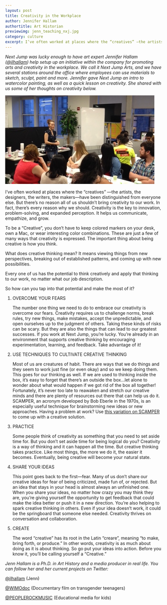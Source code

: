 ```yaml
---
layout: post
title: Creativity in the Workplace
author: Jennifer Hallam
authortitle: Art Historian
previewimg: jenn_teaching_nxj.jpg
category: culture
excerpt: I’ve often worked at places where the “creatives” —the artists, the designers, the writers, the makers—have been distinguished from everyone else. But there’s no reason all of us shouldn’t bring creativity to our work.
---
```


*Next Jump was lucky enough to have art expert Jennifer Hallam (<a href="https://twitter.com/jlhallam" target="_blank">@jlhallam</a>) help setup up an initiative within the company for promoting arts and creativity in the workplace. We call it Next Jump Arts, and we have several stations around the office where employees can use materials to sketch, sculpt, paint and more.*
*Jennifer gave Next Jump an intro to watercolor painting, as well as a quick lesson on creativity. She shared with us some of her thoughts on creativity below.*

![Jennifer Hallam at NxJ Arts Night](/images/jenn_teaching_nxj.jpg)

I’ve often worked at places where the “creatives” —the artists, the designers, the writers, the makers—have been distinguished from everyone else. But there’s no reason all of us shouldn’t bring creativity to our work. In fact, there’s every reason why we should. Creativity is the key to innovation, problem-solving, and expanded perception. It helps us communicate, empathize, and grow. 

To be a “Creative”, you don’t have to keep colored markers on your desk, own a Mac, or wear interesting color combinations. These are just a few of many ways that creativity is expressed. The important thing about being creative is how you think. 

What does creative thinking mean? It means viewing things from new perspectives, breaking out of established patterns, and coming up with new possibilities. 

Every one of us has the potential to think creatively and apply that thinking to our work, no matter what our job description. 

So how can you tap into that potential and make the most of it? 

1. OVERCOME YOUR FEARS

	The number one thing we need to do to embrace our creativity is overcome our fears. Creativity requires us to challenge norms, break rules, try new things, make mistakes, accept the unpredictable, and open ourselves up to the judgment of others. Taking these kinds of risks can be scary. But they are also the things that can lead to our greatest successes. If you work at Next Jump, you’re lucky. You’re already in an environment that supports creative thinking by encouraging experimentation, learning, and feedback. Take advantage of it! 

2. USE TECHNIQUES TO CULTIVATE CREATIVE THINKING

	Most of us are creatures of habit. There are ways that we do things and they seem to work just fine (or even okay) and so we keep doing them. This goes for our thinking as well. If we are used to thinking inside the box, it’s easy to forget that there’s an outside the box…let alone to wonder about what would happen if we got rid of the box all together! Fortunately, it’s never too late to reawaken and stretch our creative minds and there are plenty of resources out there that can help us do it. SCAMPER, an acronym developed by Bob Eberle in the 1970s, is an especially useful technique for brainstorming new ideas or new approaches. Having a problem at work? Use <a href="/images/scamper.pdf" target="_blank">this variation on SCAMPER</a> to come up with a creative solution.

3. PRACTICE

	Some people think of creativity as something that you need to set aside time for. But you don’t set aside time for being logical do you? Creativity is a way of thinking and it can happen all the time. But creative thinking takes practice. Like most things, the more we do it, the easier it becomes. Eventually, being creative will become your natural state. 

4. SHARE YOUR IDEAS

	This point goes back to the first—fear. Many of us don’t share our creative ideas for fear of being criticized, made fun of, or rejected. But an idea that stays in your head is almost always an unfinished one. When you share your ideas, no matter how crazy you may think they are, you’re giving yourself the opportunity to get feedback that could make the idea better or push it in a new direction. You’re also helping to spark creative thinking in others. Even if your idea doesn’t work, it could be the springboard that someone else needed. Creativity thrives on conversation and collaboration.  

5.  CREATE

	The word “creative” has its root in the Latin “creare”, meaning “to make, bring forth, or produce.” In other words, creativity is as much about doing as it is about thinking. So go put your ideas into action. Before you know it, you’ll be calling yourself a “Creative.”

*Jenn Hallam is a Ph.D. in Art History and a media producer in real life.*
*You can follow her and her current projects on Twitter:*

<a href="https://twitter.com/jlhallam" target="_blank">@jlhallam</a>  (Jenn)

<a href="https://twitter.com/wimodoc" target="_blank">@WIMOdoc</a>    (Documentary film on transgender teenagers)

<a href="https://twitter.com/peoplerockmusic" target="_blank">@PEOPLEROCKMUSIC</a>  (Educational media for kids)